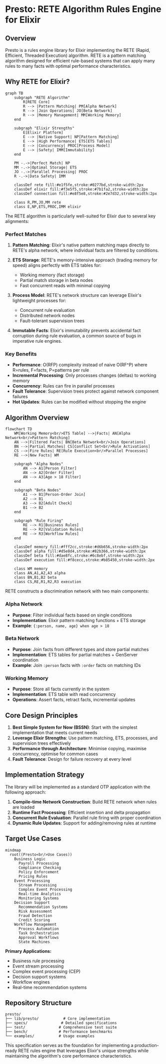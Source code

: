 # Presto: RETE Algorithm Rules Engine for Elixir

## Overview

Presto is a rules engine library for Elixir implementing the RETE (Rapid, Efficient, Threaded Execution) algorithm. RETE is a pattern matching algorithm designed for efficient rule-based systems that can apply many rules to many facts with optimal performance characteristics.

## Why RETE for Elixir?

```mermaid
graph TB
    subgraph "RETE Algorithm"
        R[RETE Core]
        R --> |Pattern Matching| PM[Alpha Network]
        R --> |Join Operations| JO[Beta Network]
        R --> |Memory Management| MM[Working Memory]
    end
    
    subgraph "Elixir Strengths"
        E[Elixir Platform]
        E --> |Native Support| NP[Pattern Matching]
        E --> |High Performance| ETS[ETS Tables]
        E --> |Concurrency| PROC[Process Model]
        E --> |Safety| IMM[Immutability]
    end
    
    PM -.->|Perfect Match| NP
    MM -.->|Optimal Storage| ETS
    JO -.->|Parallel Processing| PROC
    R -.->|Data Safety| IMM
    
    classDef rete fill:#e1f5fe,stroke:#0277bd,stroke-width:2px
    classDef elixir fill:#f3e5f5,stroke:#7b1fa2,stroke-width:2px
    classDef connection fill:#e8f5e8,stroke:#2e7d32,stroke-width:2px
    
    class R,PM,JO,MM rete
    class E,NP,ETS,PROC,IMM elixir
```

The RETE algorithm is particularly well-suited for Elixir due to several key alignments:

### Perfect Matches

1. **Pattern Matching**: Elixir's native pattern matching maps directly to RETE's alpha network, where individual facts are filtered by conditions.

2. **ETS Storage**: RETE's memory-intensive approach (trading memory for speed) aligns perfectly with ETS tables for:
   - Working memory (fact storage)
   - Partial match storage in beta nodes
   - Fast concurrent reads with minimal copying

3. **Process Model**: RETE's network structure can leverage Elixir's lightweight processes for:
   - Concurrent rule evaluation
   - Distributed network nodes
   - Fault-tolerant supervision trees

4. **Immutable Facts**: Elixir's immutability prevents accidental fact corruption during rule evaluation, a common source of bugs in imperative rule engines.

### Key Benefits

- **Performance**: O(RFP) complexity instead of naive O(RF^P) where R=rules, F=facts, P=patterns per rule
- **Incremental Processing**: Only processes changes (deltas) to working memory
- **Concurrency**: Rules can fire in parallel processes
- **Fault Tolerance**: Supervision trees protect against network component failures
- **Hot Updates**: Rules can be modified without stopping the engine

## Algorithm Overview

```mermaid
flowchart TD
    WM[Working Memory<br/>ETS Table] -->|Facts| AN[Alpha Network<br/>Pattern Matching]
    AN -->|Filtered Facts| BN[Beta Network<br/>Join Operations]
    BN -->|Partial Matches| CS[Conflict Set<br/>Rule Activations]
    CS -->|Fire Rules| RE[Rule Execution<br/>Parallel Processes]
    RE -->|New Facts| WM
    
    subgraph "Alpha Nodes"
        AN --> A1[Person Filter]
        AN --> A2[Order Filter]
        AN --> A3[Age > 18 Filter]
    end
    
    subgraph "Beta Nodes"
        A1 --> B1[Person-Order Join]
        A2 --> B1
        A3 --> B2[Adult Check]
        B1 --> B2
    end
    
    subgraph "Rule Firing"
        RE --> R1[Business Rules]
        RE --> R2[Validation Rules]
        RE --> R3[Workflow Rules]
    end
    
    classDef memory fill:#fff2cc,stroke:#d6b656,stroke-width:2px
    classDef alpha fill:#d5e8d4,stroke:#82b366,stroke-width:2px
    classDef beta fill:#dae8fc,stroke:#6c8ebf,stroke-width:2px
    classDef execution fill:#f8cecc,stroke:#b85450,stroke-width:2px
    
    class WM memory
    class AN,A1,A2,A3 alpha
    class BN,B1,B2 beta
    class CS,RE,R1,R2,R3 execution
```

RETE constructs a discrimination network with two main components:

### Alpha Network
- **Purpose**: Filter individual facts based on single conditions
- **Implementation**: Elixir pattern matching functions + ETS storage
- **Example**: `{:person, name, age} when age > 18`

### Beta Network  
- **Purpose**: Join facts from different types and store partial matches
- **Implementation**: ETS tables for partial matches + GenServer coordination
- **Example**: Join `:person` facts with `:order` facts on matching IDs

### Working Memory
- **Purpose**: Store all facts currently in the system
- **Implementation**: ETS table with read concurrency
- **Operations**: Assert facts, retract facts, incremental updates

## Core Design Principles

1. **Best Simple System for Now (BSSN)**: Start with the simplest implementation that meets current needs
2. **Leverage Elixir Strengths**: Use pattern matching, ETS, processes, and supervision trees effectively  
3. **Performance through Architecture**: Minimise copying, maximise concurrency, optimise for common cases
4. **Fault Tolerance**: Design for failure recovery at every level

## Implementation Strategy

The library will be implemented as a standard OTP application with the following approach:

1. **Compile-time Network Construction**: Build RETE network when rules are loaded
2. **Runtime Fact Processing**: Efficient insertion and delta propagation
3. **Concurrent Rule Evaluation**: Parallel rule firing with proper coordination
4. **Dynamic Rule Updates**: Support for adding/removing rules at runtime

## Target Use Cases

```mermaid
mindmap
  root((Presto<br/>Use Cases))
    Business Logic
      Payroll Processing
      Compliance Checking
      Policy Enforcement
      Pricing Rules
    Event Processing
      Stream Processing
      Complex Event Processing
      Real-time Analytics
      Monitoring Systems
    Decision Support
      Recommendation Systems
      Risk Assessment
      Fraud Detection
      Credit Scoring
    Workflow Management
      Process Automation
      Task Orchestration
      Approval Workflows
      State Machines
```

**Primary Applications:**
- Business rule processing
- Event stream processing  
- Complex event processing (CEP)
- Decision support systems
- Workflow engines
- Real-time recommendation systems

## Repository Structure

```
presto/
├── lib/presto/           # Core implementation
├── specs/               # Detailed specifications  
├── test/               # Comprehensive test suite
├── bench/              # Performance benchmarks
└── examples/           # Usage examples
```

This specification serves as the foundation for implementing a production-ready RETE rules engine that leverages Elixir's unique strengths while maintaining the algorithm's core performance characteristics.